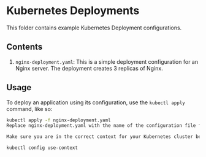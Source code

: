 # Kubernetes Deployments

This folder contains example Kubernetes Deployment configurations.

## Contents

1. `nginx-deployment.yaml`: This is a simple deployment configuration for an Nginx server. The deployment creates 3 replicas of Nginx.

## Usage

To deploy an application using its configuration, use the `kubectl apply` command, like so:

```bash
kubectl apply -f nginx-deployment.yaml
Replace nginx-deployment.yaml with the name of the configuration file for the deployment you want to create.

Make sure you are in the correct context for your Kubernetes cluster before applying the configurations. You can check your current context using kubectl config current-context and change it using 

kubectl config use-context

